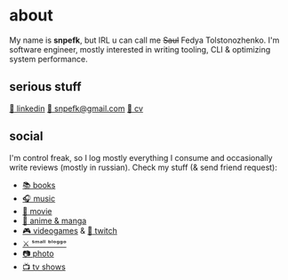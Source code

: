 # about
My name is **snpefk**, but IRL u can call me ~~Saul~~ Fedya Tolstonozhenko. 
I'm software engineer, mostly interested in writing tooling, CLI & optimizing system performance.  

## serious stuff
[📌 linkedin](https://www.linkedin.com/in/snpefk/)
[📌 snpefk@gmail.com](mailto:snpefk@gmail.com)
[📌 cv](/cv)

## social
I'm control freak, so I log mostly everything I consume and occasionally write reviews (mostly in russian). Check my stuff (& send friend request):  

- [📚 books](https://www.goodreads.com/snpefk)
- [🎧 music](https://www.last.fm/user/Sk8tter)
- [🎥 movie](https://letterboxd.com/snpefk)
- [🔰 anime & manga](https://anilist.co/user/snpefk/)
- [🎮 videogames](https://glitchwave.com/user/snpefk/) & [🤡 twitch](https://www.twitch.tv/snpefk)
- [⚔️ ˢᵐᵃˡˡ ᵇˡᵒᵍᵍᵒ](https://twitter.com/snpefk)
- [📷 photo](https://instagram.com/snpefk)
- [📺 tv shows](https://trakt.tv/users/snpefk)
